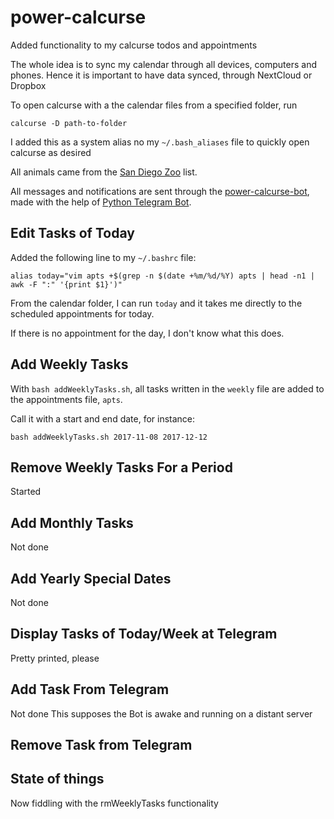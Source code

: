 # power-calcurse
Added functionality to my calcurse todos and appointments

The whole idea is to sync my calendar through all devices, computers and phones.
Hence it is important to have data synced, through NextCloud or Dropbox

To open calcurse with a the calendar files from a specified folder, run

    calcurse -D path-to-folder

I added this as a system alias no my `~/.bash_aliases` file to quickly open calcurse as desired

All animals came from the [San Diego Zoo][zoo] list.

All messages and notifications are sent through the [power-calcurse-bot][bot],
made with the help of [Python Telegram Bot][python].

## Edit Tasks of Today

Added the following line to my `~/.bashrc` file:

    alias today="vim apts +$(grep -n $(date +%m/%d/%Y) apts | head -n1 | awk -F ":" '{print $1}')"

From the calendar folder, I can run `today` and it takes me directly to
the scheduled appointments for today.

If there is no appointment for the day, I don't know what this does.

## Add Weekly Tasks

With `bash addWeeklyTasks.sh`, all tasks written
in the `weekly` file are added to the appointments file, `apts`.

Call it with a start and end date, for instance:

    bash addWeeklyTasks.sh 2017-11-08 2017-12-12

## Remove Weekly Tasks For a Period

Started

## Add Monthly Tasks

Not done

## Add Yearly Special Dates

Not done

## Display Tasks of Today/Week at Telegram

Pretty printed, please

## Add Task From Telegram

Not done
This supposes the Bot is awake and running on a distant server

## Remove Task from Telegram

## State of things

Now fiddling with the rmWeeklyTasks functionality

[zoo]: http://animals.sandiegozoo.org/animals
[bot]: http://t.me/power_calcurse_bot
[python]: https://python-telegram-bot.org/
